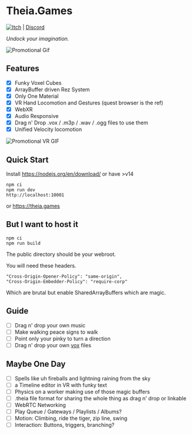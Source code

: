 # Theia.Games

[![Itch](https://github.com/AGoblinKing/theia.games/actions/workflows/itch.yml/badge.svg)](https://github.com/AGoblinKing/theia.games/actions/workflows/itch.yml)
| [Discord](https://discord.gg/bPq8U3zhvy)

_Undock your imagination._

![Promotional Gif](./public/image/promo.gif)

## Features

- [x] Funky Voxel Cubes
- [x] ArrayBuffer driven Rez System
- [x] Only One Material
- [x] VR Hand Locomotion and Gestures (quest browser is the ref)
- [x] WebXR
- [x] Audio Responsive
- [x] Drag n' Drop .vox / .m3p / .wav / .ogg files to use them
- [x] Unified Velocity locomotion

![Promotional VR GIF](./public/image/vr.gif)

## Quick Start

Install https://nodejs.org/en/download/ or have >v14

```
npm ci
npm run dev
http://localhost:10001
```

or https://theia.games

## But I want to host it

```
npm ci
npm run build
```

The public directory should be your webroot.

You will need these headers.

```
"Cross-Origin-Opener-Policy": "same-origin",
"Cross-Origin-Embedder-Policy": "require-corp"
```

Which are brutal but enable SharedArrayBuffers which are magic.

## Guide

- [ ] Drag n' drop your own music
- [ ] Make walking peace signs to walk
- [ ] Point only your pinky to turn a direction
- [ ] Drag n' drop your own [vox](https://ephtracy.github.io/) files

## Maybe One Day

- [ ] Spells like uh fireballs and lightning raining from the sky
- [ ] a Timeline editor in VR with funky text
- [ ] Physics on a worker making use of those magic buffers
- [ ] .theia file format for sharing the whole thing as drag n' drop or linkable
- [ ] WebRTC Networking
- [ ] Play Queue / Gateways / Playlists / Albums?
- [ ] Motion: Climbing, ride the tiger, zip line, swing
- [ ] Interaction: Buttons, triggers, branching?
